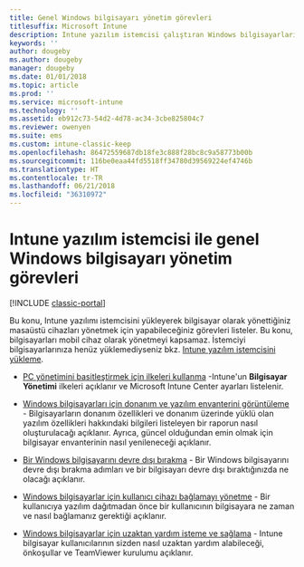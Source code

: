 ```yaml
---
title: Genel Windows bilgisayarı yönetim görevleri
titlesuffix: Microsoft Intune
description: Intune yazılım istemcisi çalıştıran Windows bilgisayarlarını yönetme yollarını öğrenin.
keywords: ''
author: dougeby
ms.author: dougeby
manager: dougeby
ms.date: 01/01/2018
ms.topic: article
ms.prod: ''
ms.service: microsoft-intune
ms.technology: ''
ms.assetid: eb912c73-54d2-4d78-ac34-3cbe825804c7
ms.reviewer: owenyen
ms.suite: ems
ms.custom: intune-classic-keep
ms.openlocfilehash: 86472559687db18fe3c888f28bc8c9a58773b00b
ms.sourcegitcommit: 116be0eaa44fd5518ff34780d39569224ef4746b
ms.translationtype: HT
ms.contentlocale: tr-TR
ms.lasthandoff: 06/21/2018
ms.locfileid: "36310972"
---
```

# <a name="common-windows-pc-management-tasks-with-the-intune-software-client"></a>Intune yazılım istemcisi ile genel Windows bilgisayarı yönetim görevleri

[!INCLUDE [classic-portal](includes/classic-portal.md)]

Bu konu, Intune yazılımı istemcisini yükleyerek bilgisayar olarak yönettiğiniz masaüstü cihazları yönetmek için yapabileceğiniz görevleri listeler. Bu konu, bilgisayarları mobil cihaz olarak yönetmeyi kapsamaz. İstemciyi bilgisayarlarınıza henüz yüklemediyseniz bkz. [Intune yazılım istemcisini yükleme](install-the-windows-pc-client-with-microsoft-intune.md).


- [PC yönetimini basitleştirmek için ilkeleri kullanma](use-policies-to-simplify-windows-pc-management.md) -Intune'un **Bilgisayar Yönetimi** ilkeleri açıklanır ve Microsoft Intune Center ayarları listelenir.

- [Windows bilgisayarları için donanım ve yazılım envanterini görüntüleme](view-hardware-and-software-inventory-for-windows-pcs-in-microsoft-intune.md) - Bilgisayarların donanım özellikleri ve donanım üzerinde yüklü olan yazılım özellikleri hakkındaki bilgileri listeleyen bir raporun nasıl oluşturulacağı açıklanır. Ayrıca, güncel olduğundan emin olmak için bilgisayar envanterinin nasıl yenileneceği açıklanır.

- [Bir Windows bilgisayarını devre dışı bırakma](retire-a-windows-pc-with-microsoft-intune.md) - Bir Windows bilgisayarını devre dışı bırakma adımları ve bir bilgisayarı devre dışı bıraktığınızda ne olacağı açıklanır.

- [Windows bilgisayarlar için kullanıcı cihazı bağlamayı yönetme](manage-user-device-linking-for-windows-pcs-with-microsoft-intune.md) - Bir kullanıcıya yazılım dağıtmadan önce bir kullanıcının bilgisayara ne zaman ve nasıl bağlamanız gerektiği açıklanır.

- [Windows bilgisayarlar için uzaktan yardım isteme ve sağlama](request-and-provide-remote-assistance-for-windows-pcs-in-microsoft-intune.md) - Intune bilgisayar kullanıcılarının sizden nasıl uzaktan yardım alabileceği, önkoşullar ve TeamViewer kurulumu açıklanır.


